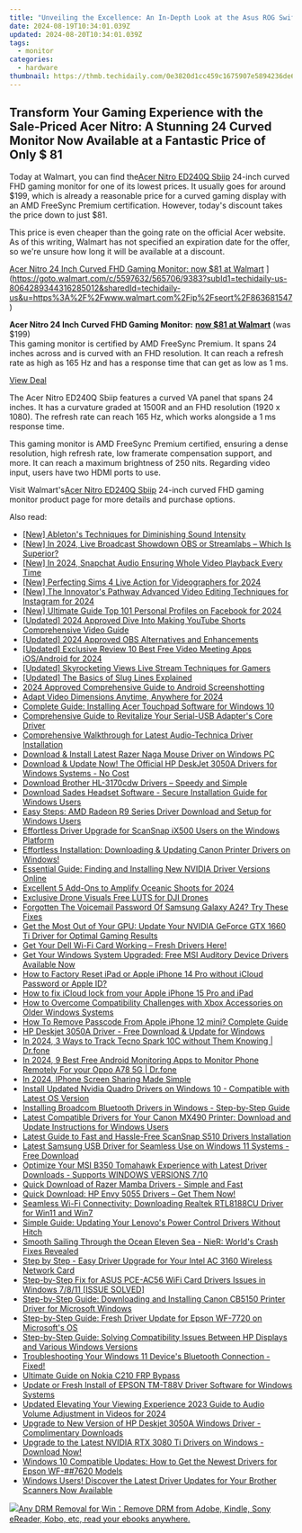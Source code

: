 ```yaml
---
title: "Unveiling the Excellence: An In-Depth Look at the Asus ROG Swift PG32UCDP OLED Display"
date: 2024-08-19T10:34:01.039Z
updated: 2024-08-20T10:34:01.039Z
tags:
  - monitor
categories:
  - hardware
thumbnail: https://thmb.techidaily.com/0e3820d1cc459c1675907e5894236de62a82183359872714a0c5168c962bf67b.jpg
---
```


## Transform Your Gaming Experience with the Sale-Priced Acer Nitro: A Stunning 24 Curved Monitor Now Available at a Fantastic Price of Only $ 81

Today at Walmart, you can find the[Acer Nitro ED240Q Sbiip](https://goto.walmart.com/c/5597632/565706/9383?subId1=techidaily-us-9012241473682263508&sharedId=techidaily-us&u=https%3A%2F%2Fwww.walmart.com%2Fip%2Fseort%2F863681547) 24-inch curved FHD gaming monitor for one of its lowest prices. It usually goes for around $199, which is already a reasonable price for a curved gaming display with an AMD FreeSync Premium certification. However, today's discount takes the price down to just $81.

 This price is even cheaper than the going rate on the official Acer website. As of this writing, Walmart has not specified an expiration date for the offer, so we're unsure how long it will be available at a discount.

[Acer Nitro 24 Inch Curved FHD Gaming Monitor: now $81 at Walmart](https://cdn.mos.cms.futurecdn.net/TkYKybHjX22dLQAitAoMeC-200-100.jpg "Acer Nitro 24 Inch Curved FHD Gaming Monitor: now $81 at Walmart") ](https://goto.walmart.com/c/5597632/565706/9383?subId1=techidaily-us-8064289344316285012&sharedId=techidaily-us&u=https%3A%2F%2Fwww.walmart.com%2Fip%2Fseort%2F863681547)

**Acer Nitro 24 Inch Curved FHD Gaming Monitor:** [**now $81 at Walmart**](https://goto.walmart.com/c/5597632/565706/9383?subId1=techidaily-us-8407850270453663568&sharedId=techidaily-us&u=https%3A%2F%2Fwww.walmart.com%2Fip%2Fseort%2F863681547) (was $199)  
 This gaming monitor is certified by AMD FreeSync Premium. It spans 24 inches across and is curved with an FHD resolution. It can reach a refresh rate as high as 165 Hz and has a response time that can get as low as 1 ms.

[View Deal](https://goto.walmart.com/c/5597632/565706/9383?subId1=techidaily-us-8064289344316285012&sharedId=techidaily-us&u=https%3A%2F%2Fwww.walmart.com%2Fip%2Fseort%2F863681547)

 The Acer Nitro ED240Q Sbiip features a curved VA panel that spans 24 inches. It has a curvature graded at 1500R and an FHD resolution (1920 x 1080). The refresh rate can reach 165 Hz, which works alongside a 1 ms response time.

 This gaming monitor is AMD FreeSync Premium certified, ensuring a dense resolution, high refresh rate, low framerate compensation support, and more. It can reach a maximum brightness of 250 nits. Regarding video input, users have two HDMI ports to use.

 Visit Walmart's[Acer Nitro ED240Q Sbiip](https://goto.walmart.com/c/5597632/565706/9383?subId1=techidaily-us-9012241473682263508&sharedId=techidaily-us&u=https%3A%2F%2Fwww.walmart.com%2Fip%2Fseort%2F863681547) 24-inch curved FHD gaming monitor product page for more details and purchase options.

<ins class="adsbygoogle"
     style="display:block"
     data-ad-format="autorelaxed"
     data-ad-client="ca-pub-7571918770474297"
     data-ad-slot="1223367746"></ins>



<ins class="adsbygoogle"
     style="display:block"
     data-ad-client="ca-pub-7571918770474297"
     data-ad-slot="8358498916"
     data-ad-format="auto"
     data-full-width-responsive="true"></ins>

<span class="atpl-alsoreadstyle">Also read:</span>
<div><ul>
<li><a href="https://extra-hints.techidaily.com/new-abletons-techniques-for-diminishing-sound-intensity/"><u>[New] Ableton's Techniques for Diminishing Sound Intensity</u></a></li>
<li><a href="https://on-screen-recording.techidaily.com/new-in-2024-live-broadcast-showdown-obs-or-streamlabs-which-is-superior/"><u>[New] In 2024, Live Broadcast Showdown  OBS or Streamlabs – Which Is Superior?</u></a></li>
<li><a href="https://facebook-video-recording.techidaily.com/new-in-2024-snapchat-audio-ensuring-whole-video-playback-every-time/"><u>[New] In 2024, Snapchat Audio  Ensuring Whole Video Playback Every Time</u></a></li>
<li><a href="https://video-screen-grab.techidaily.com/new-perfecting-sims-4-live-action-for-videographers-for-2024/"><u>[New] Perfecting Sims 4 Live Action for Videographers for 2024</u></a></li>
<li><a href="https://instagram-video-recordings.techidaily.com/new-the-innovators-pathway-advanced-video-editing-techniques-for-instagram-for-2024/"><u>[New] The Innovator's Pathway  Advanced Video Editing Techniques for Instagram for 2024</u></a></li>
<li><a href="https://facebook-clips.techidaily.com/new-ultimate-guide-top-101-personal-profiles-on-facebook-for-2024/"><u>[New] Ultimate Guide  Top 101 Personal Profiles on Facebook for 2024</u></a></li>
<li><a href="https://youtube-webster.techidaily.com/ed-2024-approved-dive-into-making-youtube-shorts-comprehensive-video-guide/"><u>[Updated] 2024 Approved  Dive Into Making YouTube Shorts  Comprehensive Video Guide</u></a></li>
<li><a href="https://video-capture.techidaily.com/updated-2024-approved-obs-alternatives-and-enhancements/"><u>[Updated] 2024 Approved  OBS Alternatives and Enhancements</u></a></li>
<li><a href="https://screen-sharing-recording.techidaily.com/updated-exclusive-review-10-best-free-video-meeting-apps-iosandroid-for-2024/"><u>[Updated] Exclusive Review  10 Best Free Video Meeting Apps iOS/Android for 2024</u></a></li>
<li><a href="https://eaxpv-info.techidaily.com/updated-skyrocketing-views-live-stream-techniques-for-gamers/"><u>[Updated] Skyrocketing Views  Live Stream Techniques for Gamers</u></a></li>
<li><a href="https://fox-glue.techidaily.com/updated-the-basics-of-slug-lines-explained/"><u>[Updated] The Basics of Slug Lines Explained</u></a></li>
<li><a href="https://visual-screen-recording.techidaily.com/2024-approved-comprehensive-guide-to-android-screenshotting/"><u>2024 Approved  Comprehensive Guide to Android Screenshotting</u></a></li>
<li><a href="https://extra-tips.techidaily.com/adapt-video-dimensions-anytime-anywhere-for-2024/"><u>Adapt Video Dimensions Anytime, Anywhere for 2024</u></a></li>
<li><a href="https://hardware-help.techidaily.com/complete-guide-installing-acer-touchpad-software-for-windows-10/"><u>Complete Guide: Installing Acer Touchpad Software for Windows 10</u></a></li>
<li><a href="https://hardware-help.techidaily.com/comprehensive-guide-to-revitalize-your-serial-usb-adapters-core-driver/"><u>Comprehensive Guide to Revitalize Your Serial-USB Adapter's Core Driver</u></a></li>
<li><a href="https://hardware-help.techidaily.com/comprehensive-walkthrough-for-latest-audio-technica-driver-installation/"><u>Comprehensive Walkthrough for Latest Audio-Technica Driver Installation</u></a></li>
<li><a href="https://hardware-help.techidaily.com/download-and-install-latest-razer-naga-mouse-driver-on-windows-pc/"><u>Download & Install Latest Razer Naga Mouse Driver on Windows PC</u></a></li>
<li><a href="https://hardware-help.techidaily.com/download-and-update-now-the-official-hp-deskjet-3050a-drivers-for-windows-systems-no-cost/"><u>Download & Update Now! The Official HP DeskJet 3050A Drivers for Windows Systems - No Cost</u></a></li>
<li><a href="https://hardware-help.techidaily.com/download-brother-hl-3170cdw-drivers-speedy-and-simple/"><u>Download Brother HL-3170cdw Drivers – Speedy and Simple</u></a></li>
<li><a href="https://hardware-help.techidaily.com/download-sades-headset-software-secure-installation-guide-for-windows-users/"><u>Download Sades Headset Software - Secure Installation Guide for Windows Users</u></a></li>
<li><a href="https://hardware-help.techidaily.com/easy-steps-amd-radeon-r9-series-driver-download-and-setup-for-windows-users/"><u>Easy Steps: AMD Radeon R9 Series Driver Download and Setup for Windows Users</u></a></li>
<li><a href="https://hardware-help.techidaily.com/effortless-driver-upgrade-for-scansnap-ix500-users-on-the-windows-platform/"><u>Effortless Driver Upgrade for ScanSnap iX500 Users on the Windows Platform</u></a></li>
<li><a href="https://hardware-help.techidaily.com/effortless-installation-downloading-and-updating-canon-printer-drivers-on-windows/"><u>Effortless Installation: Downloading & Updating Canon Printer Drivers on Windows!</u></a></li>
<li><a href="https://hardware-help.techidaily.com/essential-guide-finding-and-installing-new-nvidia-driver-versions-online/"><u>Essential Guide: Finding and Installing New NVIDIA Driver Versions Online</u></a></li>
<li><a href="https://some-knowledge.techidaily.com/excellent-5-add-ons-to-amplify-oceanic-shoots-for-2024/"><u>Excellent 5 Add-Ons to Amplify Oceanic Shoots for 2024</u></a></li>
<li><a href="https://extra-resources.techidaily.com/exclusive-drone-visuals-free-luts-for-dji-drones/"><u>Exclusive Drone Visuals  Free LUTS for DJI Drones</u></a></li>
<li><a href="https://android-unlock.techidaily.com/forgotten-the-voicemail-password-of-samsung-galaxy-a24-try-these-fixes-by-drfone-android/"><u>Forgotten The Voicemail Password Of Samsung Galaxy A24? Try These Fixes</u></a></li>
<li><a href="https://hardware-help.techidaily.com/get-the-most-out-of-your-gpu-update-your-nvidia-geforce-gtx-1660-ti-driver-for-optimal-gaming-results/"><u>Get the Most Out of Your GPU: Update Your NVIDIA GeForce GTX 1660 Ti Driver for Optimal Gaming Results</u></a></li>
<li><a href="https://hardware-help.techidaily.com/get-your-dell-wi-fi-card-working-fresh-drivers-here/"><u>Get Your Dell Wi-Fi Card Working – Fresh Drivers Here!</u></a></li>
<li><a href="https://hardware-help.techidaily.com/1722974255443-get-your-windows-system-upgraded-free-msi-auditory-device-drivers-available-now/"><u>Get Your Windows System Upgraded: Free MSI Auditory Device Drivers Available Now</u></a></li>
<li><a href="https://activate-lock.techidaily.com/how-to-factory-reset-ipad-or-apple-iphone-14-pro-without-icloud-password-or-apple-id-by-drfone-ios/"><u>How to Factory Reset iPad or Apple iPhone 14 Pro without iCloud Password or Apple ID?</u></a></li>
<li><a href="https://activate-lock.techidaily.com/how-to-fix-icloud-lock-from-your-apple-iphone-15-pro-and-ipad-by-drfone-ios/"><u>How to fix iCloud lock from your Apple iPhone 15 Pro and iPad</u></a></li>
<li><a href="https://hardware-help.techidaily.com/how-to-overcome-compatibility-challenges-with-xbox-accessories-on-older-windows-systems/"><u>How to Overcome Compatibility Challenges with Xbox Accessories on Older Windows Systems</u></a></li>
<li><a href="https://ios-unlock.techidaily.com/how-to-remove-passcode-from-apple-iphone-12-mini-complete-guide-by-drfone-ios/"><u>How To Remove Passcode From Apple iPhone 12 mini? Complete Guide</u></a></li>
<li><a href="https://hardware-help.techidaily.com/hp-deskjet-3050a-driver-free-download-and-update-for-windows/"><u>HP Deskjet 3050A Driver - Free Download & Update for Windows</u></a></li>
<li><a href="https://android-location-track.techidaily.com/in-2024-3-ways-to-track-tecno-spark-10c-without-them-knowing-drfone-by-drfone-virtual-android/"><u>In 2024, 3 Ways to Track Tecno Spark 10C without Them Knowing | Dr.fone</u></a></li>
<li><a href="https://android-location.techidaily.com/in-2024-9-best-free-android-monitoring-apps-to-monitor-phone-remotely-for-your-oppo-a78-5g-drfone-by-drfone-virtual/"><u>In 2024, 9 Best Free Android Monitoring Apps to Monitor Phone Remotely For your Oppo A78 5G | Dr.fone</u></a></li>
<li><a href="https://screen-activity-recording.techidaily.com/in-2024-iphone-screen-sharing-made-simple/"><u>In 2024, IPhone Screen Sharing Made Simple</u></a></li>
<li><a href="https://hardware-help.techidaily.com/install-updated-nvidia-quadro-drivers-on-windows-10-compatible-with-latest-os-version/"><u>Install Updated Nvidia Quadro Drivers on Windows 10 - Compatible with Latest OS Version</u></a></li>
<li><a href="https://hardware-help.techidaily.com/installing-broadcom-bluetooth-drivers-in-windows-step-by-step-guide/"><u>Installing Broadcom Bluetooth Drivers in Windows - Step-by-Step Guide</u></a></li>
<li><a href="https://hardware-help.techidaily.com/latest-compatible-drivers-for-your-canon-mx490-printer-download-and-update-instructions-for-windows-users/"><u>Latest Compatible Drivers for Your Canon MX490 Printer: Download and Update Instructions for Windows Users</u></a></li>
<li><a href="https://hardware-help.techidaily.com/latest-guide-to-fast-and-hassle-free-scansnap-s510-drivers-installation/"><u>Latest Guide to Fast and Hassle-Free ScanSnap S510 Drivers Installation</u></a></li>
<li><a href="https://hardware-help.techidaily.com/latest-samsung-usb-driver-for-seamless-use-on-windows-11-systems-free-download/"><u>Latest Samsung USB Driver for Seamless Use on Windows 11 Systems - Free Download</u></a></li>
<li><a href="https://hardware-help.techidaily.com/optimize-your-msi-b350-tomahawk-experience-with-latest-driver-downloads-supports-windows-versions-710/"><u>Optimize Your MSI B350 Tomahawk Experience with Latest Driver Downloads - Supports WINDOWS VERSIONS 7/10</u></a></li>
<li><a href="https://hardware-help.techidaily.com/quick-download-of-razer-mamba-drivers-simple-and-fast/"><u>Quick Download of Razer Mamba Drivers - Simple and Fast</u></a></li>
<li><a href="https://hardware-help.techidaily.com/1722973005646-quick-download-hp-envy-5055-drivers-get-them-now/"><u>Quick Download: HP Envy 5055 Drivers – Get Them Now!</u></a></li>
<li><a href="https://hardware-help.techidaily.com/seamless-wi-fi-connectivity-downloading-realtek-rtl8188cu-driver-for-win11-and-win7/"><u>Seamless Wi-Fi Connectivity: Downloading Realtek RTL8188CU Driver for Win11 and Win7</u></a></li>
<li><a href="https://hardware-help.techidaily.com/simple-guide-updating-your-lenovos-power-control-drivers-without-hitch/"><u>Simple Guide: Updating Your Lenovo's Power Control Drivers Without Hitch</u></a></li>
<li><a href="https://program-issues.techidaily.com/1722987161159-smooth-sailing-through-the-ocean-eleven-sea-nier-worlds-crash-fixes-revealed/"><u>Smooth Sailing Through the Ocean Eleven Sea - NieR: World's Crash Fixes Revealed</u></a></li>
<li><a href="https://hardware-help.techidaily.com/step-by-step-easy-driver-upgrade-for-your-intel-ac-3160-wireless-network-card/"><u>Step by Step - Easy Driver Upgrade for Your Intel AC 3160 Wireless Network Card</u></a></li>
<li><a href="https://hardware-help.techidaily.com/step-by-step-fix-for-asus-pce-ac56-wifi-card-drivers-issues-in-windows-7811-issue-solved/"><u>Step-by-Step Fix for ASUS PCE-AC56 WiFi Card Drivers Issues in Windows 7/8/11 [ISSUE SOLVED]</u></a></li>
<li><a href="https://hardware-help.techidaily.com/step-by-step-guide-downloading-and-installing-canon-cb5150-printer-driver-for-microsoft-windows/"><u>Step-by-Step Guide: Downloading and Installing Canon CB5150 Printer Driver for Microsoft Windows</u></a></li>
<li><a href="https://hardware-help.techidaily.com/step-by-step-guide-fresh-driver-update-for-epson-wf-7720-on-microsofts-os/"><u>Step-by-Step Guide: Fresh Driver Update for Epson WF-7720 on Microsoft's OS</u></a></li>
<li><a href="https://hardware-help.techidaily.com/step-by-step-guide-solving-compatibility-issues-between-hp-displays-and-various-windows-versions/"><u>Step-by-Step Guide: Solving Compatibility Issues Between HP Displays and Various Windows Versions</u></a></li>
<li><a href="https://hardware-help.techidaily.com/troubleshooting-your-windows-11-devices-bluetooth-connection-fixed/"><u>Troubleshooting Your Windows 11 Device's Bluetooth Connection - Fixed!</u></a></li>
<li><a href="https://android-frp.techidaily.com/ultimate-guide-on-nokia-c210-frp-bypass-by-drfone-android/"><u>Ultimate Guide on Nokia C210 FRP Bypass</u></a></li>
<li><a href="https://hardware-help.techidaily.com/update-or-fresh-install-of-epson-tm-t88v-driver-software-for-windows-systems/"><u>Update or Fresh Install of EPSON TM-T88V Driver Software for Windows Systems</u></a></li>
<li><a href="https://audio-shaping.techidaily.com/updated-elevating-your-viewing-experience-2023-guide-to-audio-volume-adjustment-in-videos-for-2024/"><u>Updated Elevating Your Viewing Experience 2023 Guide to Audio Volume Adjustment in Videos for 2024</u></a></li>
<li><a href="https://hardware-help.techidaily.com/upgrade-to-new-version-of-hp-deskjet-3050a-windows-driver-complimentary-downloads/"><u>Upgrade to New Version of HP Deskjet 3050A Windows Driver - Complimentary Downloads</u></a></li>
<li><a href="https://hardware-help.techidaily.com/upgrade-to-the-latest-nvidia-rtx-3080-ti-drivers-on-windows-download-now/"><u>Upgrade to the Latest NVIDIA RTX 3080 Ti Drivers on Windows - Download Now!</u></a></li>
<li><a href="https://hardware-help.techidaily.com/windows-10-compatible-updates-how-to-get-the-newest-drivers-for-epson-wf-7620-models/"><u>Windows 10 Compatible Updates: How to Get the Newest Drivers for Epson WF-##7620 Models</u></a></li>
<li><a href="https://hardware-help.techidaily.com/windows-users-discover-the-latest-driver-updates-for-your-brother-scanners-now-available/"><u>Windows Users! Discover the Latest Driver Updates for Your Brother Scanners Now Available</u></a></li>
</ul></div>

<!-- affiliate ads begin -->
<a href="https://secure.2checkout.com/order/checkout.php?PRODS=4600113&QTY=1&AFFILIATE=108875&CART=1"><img src="https://www.epubor.com/images/drm-removal-feature2.png" border="0">Any DRM Removal for Win：Remove DRM from Adobe, Kindle, Sony eReader, Kobo, etc, read your ebooks anywhere.</a>
<!-- affiliate ads end -->